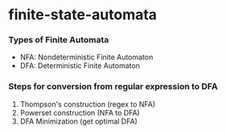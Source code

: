 # finite-state-automata

### Types of Finite Automata
- NFA: Nondeterministic Finite Automaton
- DFA: Deterministic Finite Automaton

### Steps for conversion from regular expression to DFA
1. Thompson's construction (regex to NFA)
2. Powerset construction (NFA to DFA)
3. DFA Minimization (get optimal DFA)
